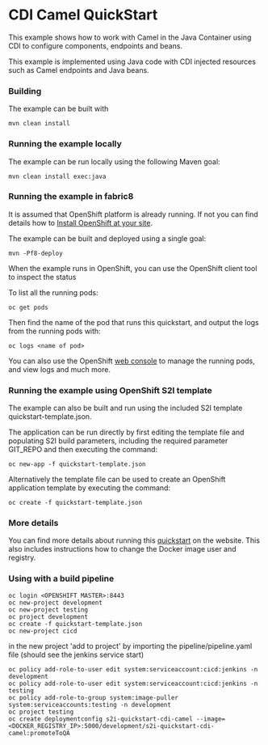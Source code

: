 # CDI Camel QuickStart

This example shows how to work with Camel in the Java Container using CDI to configure components,
endpoints and beans.

This example is implemented using Java code with CDI injected resources such as Camel endpoints and Java beans.

### Building

The example can be built with

    mvn clean install

### Running the example locally

The example can be run locally using the following Maven goal:

    mvn clean install exec:java


### Running the example in fabric8

It is assumed that OpenShift platform is already running. If not you can find details how to [Install OpenShift at your site](https://docs.openshift.com/enterprise/3.1/install_config/install/index.html).

The example can be built and deployed using a single goal:

    mvn -Pf8-deploy

When the example runs in OpenShift, you can use the OpenShift client tool to inspect the status

To list all the running pods:

    oc get pods

Then find the name of the pod that runs this quickstart, and output the logs from the running pods with:

    oc logs <name of pod>

You can also use the OpenShift [web console](https://docs.openshift.com/enterprise/3.1/getting_started/developers/developers_console.html#tutorial-video) to manage the
running pods, and view logs and much more.


### Running the example using OpenShift S2I template

The example can also be built and run using the included S2I template quickstart-template.json.

The application can be run directly by first editing the template file and populating S2I build parameters, including the required parameter GIT_REPO and then executing the command:

    oc new-app -f quickstart-template.json

Alternatively the template file can be used to create an OpenShift application template by executing the command:

    oc create -f quickstart-template.json


### More details

You can find more details about running this [quickstart](http://fabric8.io/guide/quickstarts/running.html) on the website. This also includes instructions how to change the Docker image user and registry.

### Using with a build pipeline

    oc login <OPENSHIFT MASTER>:8443
    oc new-project development
    oc new-project testing
    oc project development
    oc create -f quickstart-template.json
    oc new-project cicd

in the new project 'add to project' by importing the pipeline/pipeline.yaml file (should see the jenkins service start)

    oc policy add-role-to-user edit system:serviceaccount:cicd:jenkins -n development
    oc policy add-role-to-user edit system:serviceaccount:cicd:jenkins -n testing
    oc policy add-role-to-group system:image-puller system:serviceaccounts:testing -n development
    oc project testing
    oc create deploymentconfig s2i-quickstart-cdi-camel --image=<DOCKER_REGISTRY_IP>:5000/development/s2i-quickstart-cdi-camel:promoteToQA

